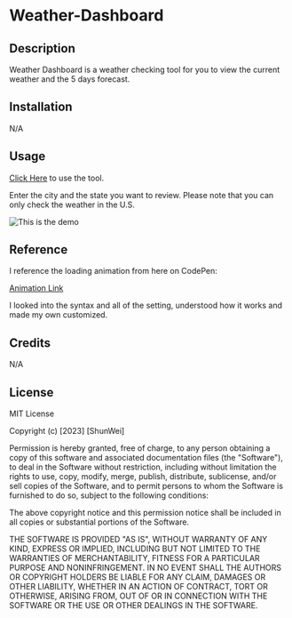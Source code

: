 # Weather-Dashboard

## Description

Weather Dashboard is a weather checking tool for you to view the current weather and the 5 days forecast.<br>

## Installation

N/A

## Usage

[Click Here](https://diff30140556.github.io/Weather-Dashboard/) to use the tool.<br>

Enter the city and the state you want to review. Please note that you can only check the weather in the U.S.<br>
    
![This is the demo](https://i.imgur.com/9Eh5Eon.png)

## Reference
I reference the loading animation from here on CodePen: <br>

[Animation Link](https://codepen.io/kingfisher13/pen/vKXwNN?editors=1100)

I looked into the syntax and all of the setting, understood how it works and made my own customized.

## Credits

N/A

## License

MIT License

Copyright (c) [2023] [ShunWei]

Permission is hereby granted, free of charge, to any person obtaining a copy
of this software and associated documentation files (the "Software"), to deal
in the Software without restriction, including without limitation the rights
to use, copy, modify, merge, publish, distribute, sublicense, and/or sell
copies of the Software, and to permit persons to whom the Software is
furnished to do so, subject to the following conditions:

The above copyright notice and this permission notice shall be included in all
copies or substantial portions of the Software.

THE SOFTWARE IS PROVIDED "AS IS", WITHOUT WARRANTY OF ANY KIND, EXPRESS OR
IMPLIED, INCLUDING BUT NOT LIMITED TO THE WARRANTIES OF MERCHANTABILITY,
FITNESS FOR A PARTICULAR PURPOSE AND NONINFRINGEMENT. IN NO EVENT SHALL THE
AUTHORS OR COPYRIGHT HOLDERS BE LIABLE FOR ANY CLAIM, DAMAGES OR OTHER
LIABILITY, WHETHER IN AN ACTION OF CONTRACT, TORT OR OTHERWISE, ARISING FROM,
OUT OF OR IN CONNECTION WITH THE SOFTWARE OR THE USE OR OTHER DEALINGS IN THE
SOFTWARE.
